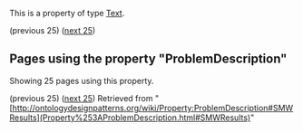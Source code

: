 This is a property of type [Text](../Type/Text "Type:Text").




  

(previous 25) ([next 25](http://ontologydesignpatterns.org/wiki/index.php?title=Property:ProblemDescription&from=PhD+Course+on+Computational+Ontologies+%40+University+of+Bologna%2FCollaborative+modeling+with+XD#SMWResults "Property:ProblemDescription"))
## Pages using the property "ProblemDescription"


Showing 25 pages using this property.


(previous 25) ([next 25](http://ontologydesignpatterns.org/wiki/index.php?title=Property:ProblemDescription&from=PhD+Course+on+Computational+Ontologies+%40+University+of+Bologna%2FCollaborative+modeling+with+XD#SMWResults "Property:ProblemDescription"))
Retrieved from "[http://ontologydesignpatterns.org/wiki/Property:ProblemDescription#SMWResults](Property%253AProblemDescription.html#SMWResults)"